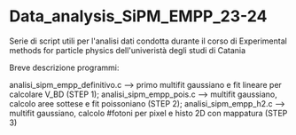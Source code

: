 # Data_analysis_SiPM_EMPP_23-24
Serie di script utili per l'analisi dati condotta durante il corso di Experimental methods for particle physics dell'univeristà degli studi di Catania

Breve descrizione programmi:

analisi_sipm_empp_definitivo.c --> primo multifit gaussiano e fit lineare per calcolare V_BD (STEP 1);
analisi_sipm_empp_pois.c       --> multifit gaussiano, calcolo aree sottese e fit poissoniano (STEP 2);
analisi_sipm_empp_h2.c         --> multifit gaussiano, calcolo #fotoni per pixel e histo 2D con mappatura (STEP 3)
